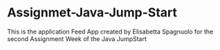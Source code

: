 # Assignmet-Java-Jump-Start

This is the application Feed App created by Elisabetta Spagnuolo for the second Assignment Week of the Java JumpStart
